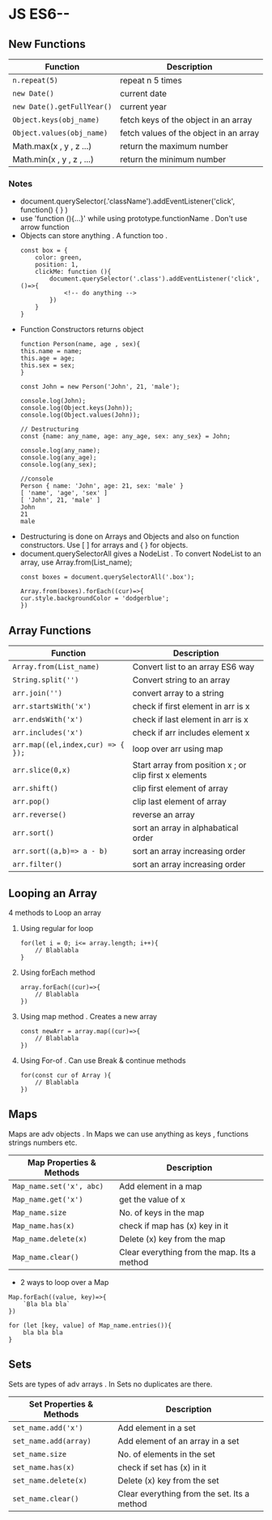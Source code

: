 JS ES6--
============


## New Functions

| Function | Description |
| ------- | ----------- |
| `n.repeat(5)` |repeat n 5 times|
| `new Date()` |current date|
| `new Date().getFullYear()` |current year|
| `Object.keys(obj_name)` |fetch keys of the object in an array|
| `Object.values(obj_name)` |fetch values of the object in an array|
| Math.max(x , y , z ...) |return the maximum number|
| Math.min(x , y , z , ...) |return the minimum number|

### Notes
* document.querySelector(.'className').addEventListener('click', function() { } )
* use 'function (){...}' while using prototype.functionName . Don't use arrow function
* Objects can store anything . A function too . 
    ```
    const box = {
        color: green,
        position: 1,
        clickMe: function (){
            document.querySelector('.class').addEventListener('click', ()=>{
                <!-- do anything -->
            })
        }
    }
    ```
* Function Constructors returns object
    ```
    function Person(name, age , sex){
    this.name = name;
    this.age = age;
    this.sex = sex;
    }

    const John = new Person('John', 21, 'male');

    console.log(John);
    console.log(Object.keys(John));
    console.log(Object.values(John));

    // Destructuring
    const {name: any_name, age: any_age, sex: any_sex} = John;

    console.log(any_name);
    console.log(any_age);
    console.log(any_sex);
    ```
    ```
    //console
    Person { name: 'John', age: 21, sex: 'male' }
    [ 'name', 'age', 'sex' ]
    [ 'John', 21, 'male' ]
    John
    21
    male
    ```
* Destructuring is done on Arrays and Objects and also on function constructors. Use [ ] for arrays and { } for objects.
* document.querySelectorAll gives a NodeList . To convert NodeList to an array, use Array.from(List_name);
    ```
    const boxes = document.querySelectorAll('.box');

    Array.from(boxes).forEach((cur)=>{
    cur.style.backgroundColor = 'dodgerblue';
    })
    ```


## Array Functions

| Function | Description |
| ------- | ----------- |
| `Array.from(List_name)` |Convert list to an array ES6 way|
| `String.split('')` |Convert string to an array|
| `arr.join('')` |convert array to a string|
| `arr.startsWith('x')` |check if first element in arr is x|
| `arr.endsWith('x')` |check if last element in arr is x|
| `arr.includes('x')` |check if arr includes element x|
| `arr.map((el,index,cur) => { });` |loop over arr using map|
| `arr.slice(0,x)` |Start array from position x ; or clip first x elements|
| `arr.shift()` |clip first element of array|
| `arr.pop()` |clip last element of array|
| `arr.reverse()` |reverse an array|
| `arr.sort()` |sort an array in alphabatical order|
| `arr.sort((a,b)=> a - b)` |sort an array increasing order|
| `arr.filter()` |sort an array increasing order|


## Looping an Array
4 methods to Loop an array

1. Using regular for loop
    ```
    for(let i = 0; i<= array.length; i++){
        // Blablabla
    }
    ```
2. Using forEach method
    ```
    array.forEach((cur)=>{
        // Blablabla
    })
    ```
3. Using map method . Creates a new array
    ```
    const newArr = array.map((cur)=>{
        // Blablabla
    })
    ```
4. Using For-of . Can use Break & continue methods
    ```
    for(const cur of Array ){
        // Blablabla
    })
    ```

## Maps
Maps are adv objects . In Maps we can use anything as keys , functions strings numbers etc.

| Map Properties & Methods | Description |
| ------- | ----------- |
| `Map_name.set('x', abc)` |Add element in a map|
| `Map_name.get('x')` |get the value of x|
| `Map_name.size` |No. of keys in the map|
| `Map_name.has(x)` |check if map has (x) key in it|
| `Map_name.delete(x)` |Delete (x) key from the map|
| `Map_name.clear()` |Clear everything from the map. Its a method|

* 2 ways to loop over a Map
```
Map.forEach((value, key)=>{
    `Bla bla bla`
})
```
```
for (let [key, value] of Map_name.entries()){
    bla bla bla
}
```

## Sets
Sets are types of adv arrays . In Sets no duplicates are there.

| Set Properties & Methods | Description |
| ------- | ----------- |
| `set_name.add('x')` |Add element in a set|
| `set_name.add(array)` |Add element of an array in a set|
| `set_name.size` |No. of elements in the set|
| `set_name.has(x)` |check if set has (x) in it|
| `set_name.delete(x)` |Delete (x) key from the set|
| `set_name.clear()` |Clear everything from the set. Its a method|


